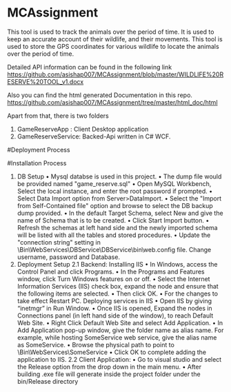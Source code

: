 # MCAssignment
This tool is used to track the animals over the period of time. It is used to keep an accurate account of their wildlife, and their movements. This tool is used to store the GPS coordinates for various wildlife to locate the animals over the period of time.

Detailed API information can be found in the following link
https://github.com/asishap007/MCAssignment/blob/master/WILDLIFE%20RESERVE%20TOOL_v1.docx

Also you can find the html generated Documentation in this repo.
https://github.com/asishap007/MCAssignment/tree/master/html_doc/html

Apart from that, there is two folders 
1. GameReserveApp : Client Desktop application
2. GameReserveService: Backed-Api written in C# WCF.

#Deployment Process

#Installation Process
1.	DB Setup
•	Mysql databse is used in this project.
•	The dump file would be provided named "game_reserve.sql"
•	Open MySQL Workbench, Select the local instance, and enter the root password if prompted.
•	Select Data Import option from Server>DataImport.
•	Select the "Import from Self-Contained file" option and browse to select the DB backup dump provided.
•	In the default Target Schema, select New and give the name of Schema that is to be created.
•	Click Start Import button.
•	Refresh the schemas at left hand side and the newly imported schema will be listed with all the tables and stored procedures.
•	Update the "connection string" setting in \Bin\WebServices\DBService\DBService\bin\web.config file. 
Change username, password and Database.
2.	Deployment Setup
	2.1 Backend:
	Installing IIS
•	In Windows, access the Control Panel and click Programs.
•	 In the Programs and Features window, click Turn Windows features on or off.
•	Select the Internet Information Services (IIS) check box, expand the node and ensure that the following items are selected.
•	Then click OK.
•	For the changes to take effect Restart PC.
		Deploying services in IIS
•	 Open IIS by giving “inetmgr” in Run Window.
•	Once IIS is opened, Expand the nodes in Connections panel (in left hand side of the window), to reach Default Web Site.
•	Right Click Default Web Site and select Add Application.
•	In Add Application pop-up window, give the folder name as alias name. For example, while hosting SomeService web service, give the alias name as SomeService.
•	Browse the physical path to point to \Bin\WebServices\SomeService
•	Click OK to complete adding the application to IIS.
		2.2 Client Application:
•	Go to visual studio and select the Release option from the drop down in the main menu.
•	After building .exe file will generate inside the project folder under the bin/Release directory



